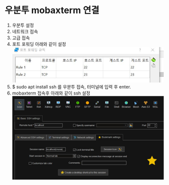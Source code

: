 # 우분투 mobaxterm 연결

1. 우분투 설정
2. 네트워크 접속
3. 고급 접속
4. 포트 포워딩 아래와 같이 설정
![캡처](/img/%ED%8F%AC%ED%8A%B8%ED%8F%AC%EC%9B%8C%EB%94%A9.JPG)
5. $ sudo apt install ssh 를 우분투 접속, 터미널에 입력 후 enter.
6. mobaxterm 접속후 아래와 같이 ssh 설정
![캡처](/img/포트포워딩모바.JPG)